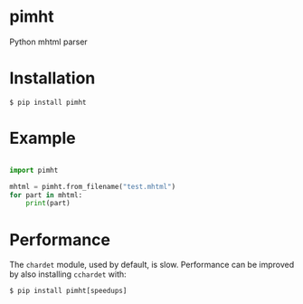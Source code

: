 # pimht
Python mhtml parser

# Installation
```
$ pip install pimht
```

# Example

```python

import pimht

mhtml = pimht.from_filename("test.mhtml")
for part in mhtml:
    print(part)

```

# Performance
The `chardet` module, used by default, is slow. Performance can be improved by also installing `cchardet` with:
```
$ pip install pimht[speedups]
```